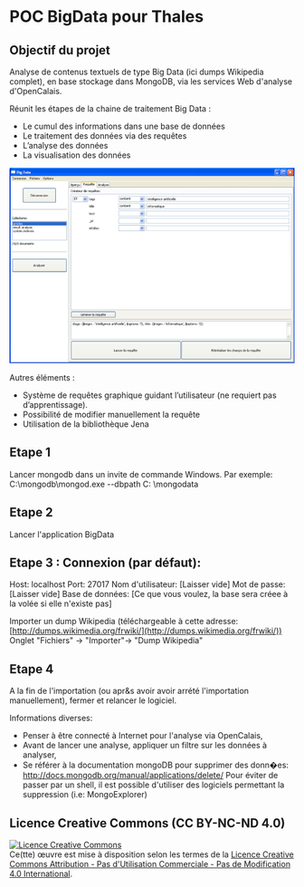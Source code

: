 # POC BigData pour Thales

## Objectif du projet

Analyse de contenus textuels de type Big Data (ici dumps Wikipedia complet), en base stockage dans MongoDB, via les services Web d'analyse d'OpenCalais.

Réunit les étapes de la chaine de traitement Big Data :

- Le cumul des informations dans une base de données
- Le traitement des données via des requêtes
- L’analyse des données
- La visualisation des données

![](https://github.com/chatelp/mongodb-opencalais-thales/blob/master/screenshot.png?raw=true)

Autres éléments :

- Système de requêtes graphique guidant l’utilisateur (ne requiert pas d’apprentissage).
- Possibilité de modifier manuellement la requête 
- Utilisation de la bibliothèque Jena


## Etape 1

Lancer mongodb dans un invite de commande Windows.
Par exemple: C:\mongodb\mongod.exe --dbpath C:
\mongodata

## Etape 2

Lancer l'application BigData

## Etape 3 : Connexion (par défaut):
Host: localhost
Port: 27017
Nom d'utilisateur: [Laisser vide]
Mot de passe: [Laisser vide]
Base de données: [Ce que vous voulez, la base sera créee à la volée si elle n'existe pas]

Importer un dump Wikipedia (téléchargeable à cette adresse: [http://dumps.wikimedia.org/frwiki/](http://dumps.wikimedia.org/frwiki/))
Onglet "Fichiers" -> "Importer"-> "Dump Wikipedia"

## Etape 4
A la fin de l'importation (ou apr&s avoir avoir arrété l'importation manuellement), fermer et relancer le logiciel.

Informations diverses:

- Penser à être connecté à Internet pour l'analyse via OpenCalais,
- Avant de lancer une analyse, appliquer un filtre sur les données à analyser,
- Se référer à la documentation mongoDB pour supprimer des donn�es: http://docs.mongodb.org/manual/applications/delete/
Pour éviter de passer par un shell, il est possible d'utiliser des logiciels permettant la suppression (i.e: MongoExplorer)

## Licence Creative Commons (CC BY-NC-ND 4.0)

<a rel="license" href="http://creativecommons.org/licenses/by-nc-nd/4.0/"><img alt="Licence Creative Commons" style="border-width:0" src="https://i.creativecommons.org/l/by-nc-nd/4.0/88x31.png" /></a><br />Ce(tte) œuvre est mise à disposition selon les termes de la <a rel="license" href="http://creativecommons.org/licenses/by-nc-nd/4.0/">Licence Creative Commons Attribution - Pas d&#39;Utilisation Commerciale - Pas de Modification 4.0 International</a>.